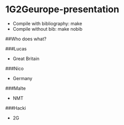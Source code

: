 1G2Geurope-presentation
=======================

* Compile with bibliography: make
* Compile without bib: make nobib

##Who does what?

###Lucas

* Great Britain

###Nico

* Germany

###Malte

* NMT

###Hacki

* 2G